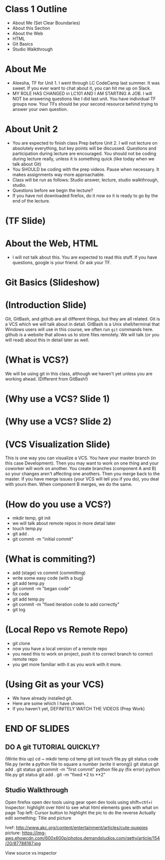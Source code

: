 # Class 1 Outline
- About Me (Set Clear Boundaries)
- About this Section 
- About the Web
- HTML
- Git Basics
- Studio Walkthrough


# About Me
- Aleesha, TF for Unit 1. I went through LC CodeCamp last summer. It was sweet. If you ever want to chat about it, you can hit me up on Slack.
- MY ROLE HAS CHANGED in LC101 AND I AM STARTING A JOB. I will NOT be answering questions like I did last unit. You have individual TF groups now. Your TFs should be your second resource behind trying to answer your own question. 


# About Unit 2
- You are expected to finish class Prep before Unit 2. I will not lecture on absolutely everything, but key points will be discussed. Questions and participation during lecture are encouraged. You should not be coding during lecture really, unless it is something quick (like today when we talk about Git)
- You SHOULD be coding with the prep videos. Pause when necessary. It makes assignments way more approachable.
- Class will be run as follows: Studio answer, lecture, studio walkthrough, studio.
- Questions before we begin the lecture?
- If you have not downloaded firefox, do it now so it is ready to go by the end of the lecture. 

# (TF Slide)

# About the Web, HTML
- I will not talk about this. You are expected to read this stuff. If you have questions, google is your friend. Or ask your TF. 

# Git Basics (Slideshow)

# (Introduction Slide)

Git, GitBash, and github are all different things, but they are all related. Git is a VCS which we will talk about in detail. GitBash is a Unix shell/terminal that Windows users will use in this course, we often run `git` commands here. github is a website that allows us to store files remotely. We will talk (or you will read) about this in detail later as well. 

# (What is VCS?)
We will be using git in this class, although we haven't yet unless you are working ahead. (Different from GitBash!)

# (Why use a VCS? Slide 1)

# (Why use a VCS? Slide 2)

# (VCS Visualization Slide)
This is one way you can visualize a VCS. You have your master branch (in this case Development). Then you may want to work on one thing and your coworker will work on another. You create branches (component A and B) so your changes aren't affecting one anothers. Then you merge back to the master. If you have merge issues (your VCS will tell you if you do), you deal with yours then. When component B merges, we do the same. 

# (How do you use a VCS?)
- mkdir temp, git init
- we will talk about remote repos in more detail later
- touch temp.py
- git add .
- git commit -m "initial commit"

# (What is commiting?)
- add (stage) vs commit (committing)
- write some easy code (with a bug)
- git add temp.py
- git commit -m "began code"
- fix code
- git add temp.py
- git commit -m "fixed iteration code to add correctly"
- git log

# (Local Repo vs Remote Repo)
- git clone <url for remote repo>
- now you have a local version of a remote repo 
- you need this to work on project, push it to correct branch to correct remote repo
- you get more familiar with it as you work with it more.

# (Using Git as your VCS)
- We have already installed git.
- Here are some which I have shown.
- If you haven't yet, DEFINITELY WATCH THE VIDEOS (Prep Work)
# END OF SLIDES

## DO A git TUTORIAL QUICKLY?
(Write this up)
cd ~
mkdir temp
cd temp
git init
touch file.py
git status
code file.py
(write a python file to square a number (write it wrong))
git status
git add .
git status
git commit -m "first commit"
python file.py
(fix error)
python file.py 
git status
git add .
git -m "fixed *2 to **2"

## Studio Walkthrough
Open firefox
open dev tools using gear
open dev tools using shift+ctrl+i
Inspector: highlight over html to see what html elements goes with what on page
Top left: Cursor button to highlight the pic to do the reverse
Actually edit something: Title and picture

href: http://www.akc.org/content/entertainment/articles/cute-puppies
picture: https://img-aws.ehowcdn.com/600x600p/photos.demandstudios.com/getty/article/154/20/87788187.jpg


View source vs inspector